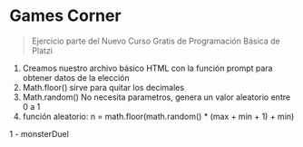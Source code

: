 # Games Corner

> Ejercicio parte del Nuevo Curso Gratis de Programación Básica de Platzi

1. Creamos nuestro archivo básico HTML con la función prompt para obtener datos de la elección
2. Math.floor() sirve para quitar los decimales
3. Math.random() No necesita parametros, genera un valor aleatorio entre 0 a 1
4. función aleatorio: n = math.floor(math.random() * (max + min + 1) + min)

1 - monsterDuel